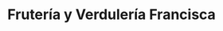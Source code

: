 ---
title: "Frutería y Verdulería Francisca"
url: /capiata/fruteria-y-verduleria-francisca/
shop: frutería
---